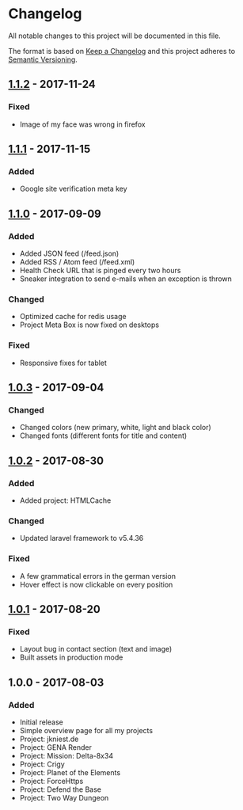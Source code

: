 # Changelog
All notable changes to this project will be documented in this file.

The format is based on [Keep a Changelog](http://keepachangelog.com/en/1.0.0/)
and this project adheres to [Semantic Versioning](http://semver.org/spec/v2.0.0.html).

## [1.1.2] - 2017-11-24
### Fixed
- Image of my face was wrong in firefox

## [1.1.1] - 2017-11-15
### Added
- Google site verification meta key 

## [1.1.0] - 2017-09-09
### Added
- Added JSON feed (/feed.json)
- Added RSS / Atom feed (/feed.xml)
- Health Check URL that is pinged every two hours
- Sneaker integration to send e-mails when an exception is thrown

### Changed
- Optimized cache for redis usage
- Project Meta Box is now fixed on desktops

### Fixed
- Responsive fixes for tablet


## [1.0.3] - 2017-09-04
### Changed
- Changed colors (new primary, white, light and black color)
- Changed fonts (different fonts for title and content)

## [1.0.2] - 2017-08-30
### Added
- Added project: HTMLCache

### Changed
- Updated laravel framework to v5.4.36

### Fixed
- A few grammatical errors in the german version
- Hover effect is now clickable on every position

## [1.0.1] - 2017-08-20
### Fixed
- Layout bug in contact section (text and image)
- Built assets in production mode

## 1.0.0 - 2017-08-03
### Added
- Initial release
- Simple overview page for all my projects
- Project: jkniest.de
- Project: GENA Render
- Project: Mission: Delta-8x34
- Project: Crigy
- Project: Planet of the Elements
- Project: ForceHttps
- Project: Defend the Base
- Project: Two Way Dungeon

[Unreleased]: https://github.com/jkniest/jkniest.de/compare/1.0.1...HEAD
[1.0.1]: https://github.com/jkniest/jkniest.de/compare/1.0.0...1.0.1
[1.0.2]: https://github.com/jkniest/jkniest.de/compare/1.0.1...1.0.2
[1.0.3]: https://github.com/jkniest/jkniest.de/compare/1.0.2...1.0.3
[1.1.0]: https://github.com/jkniest/jkniest.de/compare/1.0.0...1.1.0
[1.1.1]: https://github.com/jkniest/jkniest.de/compare/1.1.0...1.1.1
[1.1.2]: https://github.com/jkniest/jkniest.de/compare/1.1.1...1.1.2